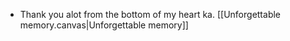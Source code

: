 - Thank you alot from the bottom of my heart ka. [[Unforgettable memory.canvas|Unforgettable memory]]

 